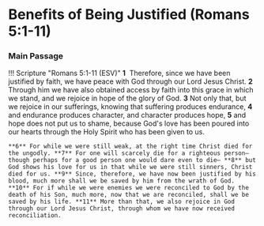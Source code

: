 # Benefits of Being Justified (Romans 5:1-11)

### Main Passage

!!! Scripture "Romans 5:1-11 (ESV)"
    **1**  Therefore, since we have been justified by faith, we have peace with God through our Lord Jesus Christ. **2** Through him we have also obtained access by faith into this grace in which we stand, and we rejoice in hope of the glory of God. **3** Not only that, but we rejoice in our sufferings, knowing that suffering produces endurance, **4** and endurance produces character, and character produces hope, **5** and hope does not put us to shame, because God's love has been poured into our hearts through the Holy Spirit who has been given to us.  
    
    **6** For while we were still weak, at the right time Christ died for the ungodly. **7** For one will scarcely die for a righteous person—though perhaps for a good person one would dare even to die— **8** but God shows his love for us in that while we were still sinners, Christ died for us. **9** Since, therefore, we have now been justified by his blood, much more shall we be saved by him from the wrath of God. **10** For if while we were enemies we were reconciled to God by the death of his Son, much more, now that we are reconciled, shall we be saved by his life. **11** More than that, we also rejoice in God through our Lord Jesus Christ, through whom we have now received reconciliation.  